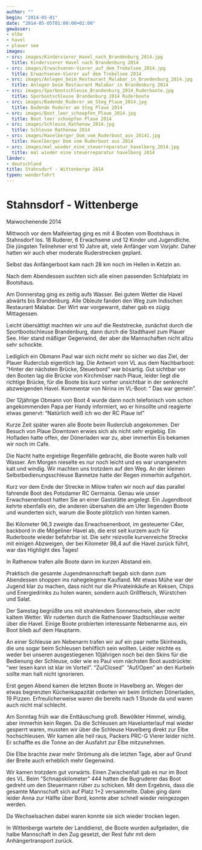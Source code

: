 ```yaml
---
author: ""
begin: "2014-05-01"
date: "2014-05-05T01:00:00+02:00"
gewässer:
- elbe
- havel
- plauer see
images:
- src: images/Kindervierer_Havel_nach_Brandenburg_2014.jpg
  title: Kindervierer Havel nach Brandenburg 2014
- src: images/Erwachsenen-Vierer_auf_dem_Trebelsee_2014.jpg
  title: Erwachsenen-Vierer auf dem Trebelsee 2014
- src: images/Anlegen_beim_Restaurant_Malabar_in_Brandenburg_2014.jpg
  title: Anlegen beim Restaurant Malabar in Brandenburg 2014
- src: images/Sporbootschleuse_Brandenburg_2014_Ruderboote.jpg
  title: Sporbootschleuse Brandenburg 2014 Ruderboote
- src: images/Badende_Ruderer_am_Steg_Plaue_2014.jpg
  title: Badende Ruderer am Steg Plaue 2014
- src: images/Boot_leer_schoepfen_Plaue_2014.jpg
  title: Boot leer schoepfen Plaue 2014
- src: images/Schleuse_Rathenow_2014.jpg
  title: Schleuse Rathenow 2014
- src: images/Havelberger_Dom_vom_Ruderboot_aus_20141.jpg
  title: Havelberger Dom vom Ruderboot aus 2014
- src: images/mal_wieder_eine_steuerreparatur_havelberg_2014.jpg
  title: mal wieder eine steuerreparatur havelberg 2014
länder: 
- deutschland
title: Stahnsdorf - Wittenberge 2014
typen: wanderfahrt
---
```




# Stahnsdorf - Wittenberge


Maiwochenende 2014

Mittwoch vor dem Maifeiertag ging es mit 4 Booten vom Bootshaus in Stahnsdorf los. 18 Ruderer, 6 Erwachsene und 12 Kinder und Jugendliche. Die jüngsten Teilnehmer erst 10 Jahre alt, viele Anfänger vom Vorjahr. Daher hatten wir auch eher moderate Ruderstrecken geplant.

Selbst das Anfängerboot kam nach 28 km noch im Hellen in Ketzin an.

Nach dem Abendessen suchten sich alle einen passenden Schlafplatz im Bootshaus.

Am Donnerstag ging es zeitig aufs Wasser. Bei gutem Wetter die Havel abwärts bis Brandenburg. Alle Obleute fanden den Weg zum Indischen Restaurant Malabar. Der Wirt war vorgewarnt, daher gab es zügig Mittagessen.

Leicht übersättigt machten wir uns auf die Reststrecke, zunächst durch die Sportbootschleuse Brandenburg, dann durch die Stadthavel zum Plauer See. Hier stand mäßiger Gegenwind, der aber die Mannschaften nicht allzu sehr schockte.

Lediglich ein Obmann Paul war sich nicht mehr so sicher wo das Ziel, der Plauer Ruderclub eigentlich lag. Die Antwort vom VL aus dem Nachbarboot: “Hinter der nächsten Brücke, Steuerbord” war bösartig. Gut sichtbar vor den Booten lag die Brücke von Kirchmöser nach Plaue, leider liegt die richtige Brücke, für die Boote bis kurz vorher unsichtbar in der senkrecht abzweigenden Havel. Kommentar von Nirina im VL-Boot: “ Das war gemein”.

Der 12jährige Obmann von Boot 4 wurde dann noch telefonisch vom schon angekommenden Papa per Handy informiert, wo er hinsollte und reagierte etwas genervt: “Natürlich weiß ich wo der RC Plaue ist”

Kurze Zeit später waren alle Boote beim Ruderclub angekommen. Der Besuch von Plaue Downtown erwies sich als nicht sehr ergiebig. Ein Hofladen hatte offen, der Dönerladen war zu, aber immerhin Eis bekamen wir noch im Cafe.

Die Nacht hatte ergiebige Regenfälle gebracht, die Boote waren halb voll Wasser. Am Morgen nieselte es nur noch leicht und es war unangenehm kalt und windig. Wir machten uns trotzdem auf den Weg. An der kleinen Selbstbedienungsschleuse Bannetze hatte der Regen immerhin aufgehört.

Kurz vor dem Ende der Strecke in Milow trafen wir noch auf das parallel fahrende Boot des Potsdamer RC Germania. Genau wie unser Erwachsenenboot hatten Sie an einer Gaststätte angelegt. Ein Jugendboot kehrte ebenfalls ein, die anderen übersahen die am Ufer liegenden Boote und wunderten sich, warum die Boote plötzlich von hinten kamen.

Bei Kilometer 96,3 zweigte das Erwachsenenboot, im gesteuerter C4er, backbord in die Mögeliner Havel ab, die erst seit kurzem auch für Ruderboote wieder befahrbar ist. Die sehr reizvolle kurvenreiche Strecke mit einigen Abzweigen, der bei Kilometer 98,4 auf die Havel zurück führt, war das Highlight des Tages!

In Rathenow trafen alle Boote dann im kurzen Abstand ein.

Praktisch die gesamte Jugendmannschaft begab sich dann zum Abendessen shoppen ins nahegelegene Kaufland. Mit etwas Mühe war der Jugend klar zu machen, dass nicht nur die Privateinkäufe an Keksen, Chips und Energiedrinks zu holen waren, sondern auch Grillfleisch, Würstchen und Salat.

Der Samstag begrüßte uns mit strahlendem Sonnenschein, aber recht kaltem Wetter. Wir ruderten durch die Rathenower Stadtschleuse weiter über die Havel. Einige Boote probierten interessante Nebenarme aus, ein Boot blieb auf dem Hauptarm.

An einer Schleuse am Nebenarm trafen wir auf ein paar nette Skinheads, die uns sogar beim Schleusen behilflich sein wollten. Leider reichte es weder bei unseren ausgestiegenen 10jährigen noch bei den Skins für die Bedienung der Schleuse, oder wie es Paul vom nächsten Boot ausdrückte: “wer lesen kann ist klar im Vorteil”. “Zu/Closed”  “Auf/Open” an den Kurbeln sollte man halt nicht ignorieren.

Erst gegen Abend kamen die letzten Boote in Havelberg an. Wegen der etwas begrenzten Küchenkapazität orderten wir beim örtlichen Dönerladen, 19 Pizzen. Erfreulicherweise waren die bereits nach 1 Stunde da und waren auch nicht mal schlecht.

Am Sonntag früh war die Enttäuschung groß. Bewölkter Himmel, windig, aber immerhin kein Regen. Da die Schleusen am Havelunterlauf mal wieder gesperrt waren, mussten wir über die Schleuse Havelberg direkt zur Elbe hochschleusen. Wir kamen alle heil raus, Packers PRC-G Vierer leider nicht. Er schaffte es die Tonne an der Ausfahrt zur Elbe mitzunehmen.

Die Elbe brachte zwar mehr Strömung als die letzten Tage, aber auf Grund der Breite auch erheblich mehr Gegenwind.

Wir kamen trotzdem gut vorwärts. Einen Zwischenfall gab es nur im Boot des VL. Beim “Schnapskilometer” 444 hatten die Bugruderer das Boot gedreht um den Steuermann rüber zu schicken. Mit dem Ergebnis, dass die gesamte Mannschaft sich auf Platz 1+2 versammelte. Dabei ging dann leider Anna zur Hälfte über Bord, konnte aber schnell wieder reingezogen werden.

Da Wechselsachen dabei waren konnte sie sich wieder trocken legen.

In Wittenberge wartete der Landdienst, die Boote wurden aufgeladen, die halbe Mannschaft in den Zug gesetzt, der Rest fuhr mit dem Anhängertransport zurück.
